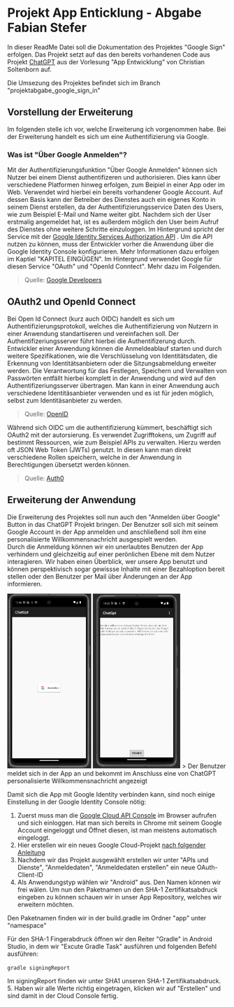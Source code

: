 # Projekt App Enticklung - Abgabe Fabian Stefer

In dieser ReadMe Datei soll die Dokumentation des Projektes "Google Sign" erfolgen. Das Projekt setzt
auf das den bereits vorhandenen Code aus Projekt [ChatGPT](https://github.com/csoltenborn/app_entwicklung_BFAX422A)
aus der Vorlesung "App Entwicklung" von Christian Soltenborn auf.

Die Umsezung des Projektes befindet sich im Branch "projektabgabe_google_sign_in"

## Vorstellung der Erweiterung

Im folgenden stelle ich vor, welche Erweiterung ich vorgenommen habe. Bei der Erweiterung handelt es 
sich um eine Authentifizierung via Google. 

### Was ist "Über Google Anmelden"?

Mit der Authentifizierungsfunktion "Über Google Anmelden" können sich Nutzer bei einem Dienst 
authentifizeren und authorisieren. Dies kann über verschiedene Platformen hinweg erfolgen, zum
Beipiel in einer App oder im Web. Verwendet wird hierbei ein bereits vorhandener Google Account. 
Auf dessen Basis kann der Betreiber des Dienstes auch ein eigenes Konto in seinem Dienst erstellen,
da der Authentifizierungsservice Daten des Users, wie zum Beispiel E-Mail und Name weiter gibt. 
Nachdem sich der User erstmalig angemeldet hat, ist es außerdem möglich den User beim Aufruf des
Dienstes ohne weitere Schritte einzuloggen. Im Hintergrund spricht der Service mit der
[Google Identity Services Authorization API](https://developers.google.com/identity/oauth2/web/guides/overview?hl=de) 
. Um die API nutzen zu können, muss der Entwickler vorher die Anwendung über die Google Identity
Console konfigurieren. Mehr Informationen dazu erfolgen im Kaptiel "KAPITEL EINGÜGEN". Im
Hintergrund verwendet Google für diesen Service "OAuth" und "OpenId Conntect". Mehr dazu im Folgenden.  

>Quelle: [Google Developers](https://developers.google.com/identity/gsi/web/guides/overview?hl=de)  

## OAuth2 und OpenId Connect

Bei Open Id Connect (kurz auch OIDC) handelt es sich um Authentifizierungsprotokoll, welches 
die Authentifizierung von Nutzern in einer Anwendung standartiseren und vereinfachen soll. 
Der Authentifizeriungsserver führt hierbei die Authentifizerung durch. Entwickler einer Anwendung 
können die Anmeldeablauf starten und durch weitere Spezifikationen, wie die Verschlüsselung von
Identitätsdaten, die Erkennung von Identitätsanbietern oder die Sitzungsabmeldung erweiter werden.
Die Verantwortung für das Festlegen, Speichern und Verwalten von Passwörten entfällt hierbei komplett
in der Anwendung und wird auf den Authentifizeriungsserver übertragen. Man kann in einer Anwendung
auch verschiedene Identitäsanbieter verwenden und es ist für jeden möglich, selbst zum Identitäsanbieter
zu werden. 
  
>Quelle: [OpenID](https://openid.net/developers/how-connect-works/)  

Während sich OIDC um die authentifizierung kümmert, beschäftigt sich OAuth2 mit der autorsierung.
Es verwendet Zugrifftokens, um Zugriff auf bestimmt Ressourcen, wie zum Beispiel APIs zu verwalten.
Hierzu werden oft JSON Web Token (JWTs) genutzt. In diesen kann man direkt verschiedene Rollen 
speichern, welche in der Anwendung in Berechtigungen übersetzt werden können.  
  
>Quelle: [Auth0](https://auth0.com/de/intro-to-iam/what-is-oauth-2)  

## Erweiterung der Anwendung

Die Erweiterung des Projektes soll nun auch den "Anmelden über Google" Button in das ChatGPT Projekt 
bringen. Der Benutzer soll sich mit seinem Google Account in der App anmelden und anschließend soll ihm 
eine personalisierte Willkommensnachricht ausgespielt werden.  
Durch die Anmeldung können wir ein unerlaubtes Benutzen der App verhindern und gleichzeitig auf
einer perönlichen Ebene mit dem Nutzer interagieren. Wir haben einen Überblick, wer unsere App 
benutzt und können perspektivisch sogar gewissse Inhalte mit einer Bezahloption bereit stellen oder den 
Benutzer per Mail über Änderungen an der App informieren. 

<img alt="Bildschirmfoto 2023-11-15 um 13.46.47.png" height="400" src="readme_images%2FBildschirmfoto%202023-11-15%20um%2013.46.47.png"/>
<img alt="Bildschirmfoto 2023-11-15 um 14.33.21.png" height="400" src="readme_images%2FBildschirmfoto%202023-11-15%20um%2014.33.21.png"/>
> Der Benutzer meldet sich in der App an und bekommt im Anschluss eine von ChatGPT personalisierte
Willkommensnachricht angezeigt  



Damit sich die App mit Google Identity verbinden kann, sind noch einige Einstellung in der
Google Identity Console nötig:

1. Zuerst muss man die [Google Cloud API Console](https://console.cloud.google.com/welcome?hl=de&project=peppy-linker-244912) 
im Browser aufrufen und sich einloggen. Hat man sich bereits in Chrome mit seinem Google Account
eingeloggt und Öffnet diesen, ist man meistens automatisch eingeloggt.    
2. Hier erstellen wir ein neues Google Cloud-Projekt [nach folgender Anleitung](https://cloud.google.com/resource-manager/docs/creating-managing-projects?hl=de)  
3. Nachdem wir das Projekt ausgewählt erstellen wir unter "APIs und Dienste", "Anmeldedaten", 
"Anmeldedaten erstellen" ein neue OAuth-Client-ID
4. Als Anwendungstyp wählen wir "Android" aus. Den Namen können wir frei wälen. Um nun den Paketnamen
un den SHA-1 Zertifikatsabdruck eingeben zu können schauen wir in unser App Repository, welches
wir erweitern möchten.
  
Den Paketnamen finden wir in der build.gradle im Ordner "app" unter "namespace"  
  
Für den SHA-1 Fingerabdruck öffnen wir den Reiter "Gradle" in Android Studio, in dem wir "Excute
Gradle Task" ausführen und folgenden Befehl ausführen:  
  
`gradle signingReport`  
  
Im signingReport finden wir unter SHA1 unseren SHA-1 Zertifikatsabdruck.
5. Haben wir alle Werte richtig eingetragen, klicken wir auf "Erstellen" und sind damit in der
Cloud Console fertig.

